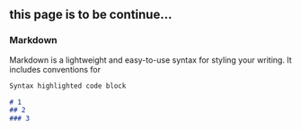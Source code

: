 ## this page is to be continue...




### Markdown

Markdown is a lightweight and easy-to-use syntax for styling your writing. It includes conventions for

```markdown
Syntax highlighted code block

# 1
## 2
### 3

```
